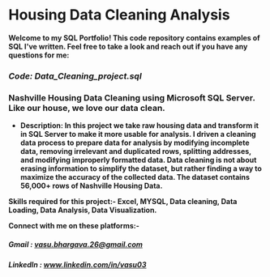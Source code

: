 


# **Housing Data Cleaning Analysis**

#### **Welcome to my SQL Portfolio!** This code repository contains examples of SQL I've written. Feel free to take a look and reach out if you have any questions for me: 

### ***Code: Data_Cleaning_project.sql***

### **Nashville Housing Data Cleaning using Microsoft SQL Server. Like our house, we love our data clean.**

* **Description: In this project we take raw housing data and transform it in SQL Server to make it more usable for analysis. I driven a cleaning data process to prepare data for analysis by modifying incomplete data, removing irrelevant and duplicated rows, splitting addresses, and modifying improperly formatted data. Data cleaning is not about erasing information to simplify the dataset, but rather finding a way to maximize the accuracy of the collected data. The dataset contains 56,000+ rows of Nashville Housing Data.**


**Skills required for this project:- Excel, MYSQL, Data cleaning, Data Loading, Data Analysis, Data Visualization.**

**Connect with me on these platforms:-**


##### **Gmail : vasu.bhargava.26@gmail.com**

##### **LinkedIn : www.linkedin.com/in/vasu03**
